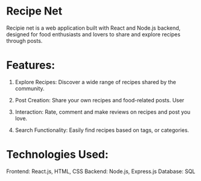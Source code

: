 # Recipe Net

Recipie net is a web application built with React and Node.js backend, designed for food enthusiasts and lovers to share and explore recipes through posts.

# Features:
1. Explore Recipes: Discover a wide range of recipes shared by the community.

2. Post Creation: Share your own recipes and food-related posts.
User
3. Interaction: Rate, comment and make reviews on recipes and post you love.
3. Search Functionality: Easily find recipes based on  tags, or categories.

# Technologies Used:
Frontend: React.js, HTML, CSS
Backend: Node.js, Express.js
Database: SQL
